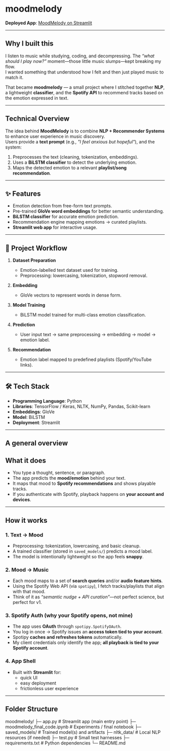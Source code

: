 # moodmelody

**Deployed App**: [MoodMelody on Streamlit](https://moodmelody-6zfdngomsns4f6rhmwx6b.streamlit.app/)

---

## Why I built this

I listen to music while studying, coding, and decompressing. The *“what should I play now?”* moment—those little music slumps—kept breaking my flow.  
I wanted something that understood how I felt and then just played music to match it.  

That became **moodmelody** — a small project where I stitched together **NLP**, a lightweight **classifier**, and the **Spotify API** to recommend tracks based on the emotion expressed in text.

---

## Technical Overview
The idea behind **MoodMelody** is to combine **NLP + Recommender Systems** to enhance user experience in music discovery.  
Users provide a **text prompt** (e.g., *"I feel anxious but hopeful"*), and the system:  
1. Preprocesses the text (cleaning, tokenization, embeddings).  
2. Uses a **BiLSTM classifier** to detect the underlying emotion.  
3. Maps the detected emotion to a relevant **playlist/song recommendation**.  

---

## ✨ Features
- Emotion detection from free-form text prompts.  
- Pre-trained **GloVe word embeddings** for better semantic understanding.  
- **BiLSTM classifier** for accurate emotion prediction.  
- Recommendation engine mapping emotions → curated playlists.  
- **Streamlit web app** for interactive usage.  

---

## 🔄 Project Workflow
1. **Dataset Preparation**  
   - Emotion-labelled text dataset used for training.  
   - Preprocessing: lowercasing, tokenization, stopword removal.  

2. **Embedding**  
   - GloVe vectors to represent words in dense form.  

3. **Model Training**  
   - BiLSTM model trained for multi-class emotion classification.  

4. **Prediction**  
   - User input text → same preprocessing → embedding → model → emotion label.  

5. **Recommendation**  
   - Emotion label mapped to predefined playlists (Spotify/YouTube links).  

---

## 🛠 Tech Stack
- **Programming Language**: Python  
- **Libraries**: TensorFlow / Keras, NLTK, NumPy, Pandas, Scikit-learn  
- **Embeddings**: GloVe  
- **Model**: BiLSTM  
- **Deployment**: Streamlit  

---

## A general overview
## What it does

- You type a thought, sentence, or paragraph.  
- The app predicts the **mood/emotion** behind your text.  
- It maps that mood to **Spotify recommendations** and shows playable tracks.  
- If you authenticate with Spotify, playback happens on **your account and devices**.  

---

## How it works 

### **1. Text → Mood**
- Preprocessing: tokenization, lowercasing, and basic cleanup.  
- A trained classifier (stored in `saved_models/`) predicts a mood label.  
- The model is intentionally lightweight so the app feels **snappy**.

### **2. Mood → Music**
- Each mood maps to a set of **search queries** and/or **audio feature hints**.  
- Using the Spotify Web API (via `spotipy`), I fetch tracks/playlists that align with that mood.  
- Think of it as *“semantic nudge + API curation”*—not perfect science, but perfect for v1.

### **3. Spotify Auth (why your Spotify opens, not mine)**
- The app uses **OAuth** through `spotipy.SpotifyOAuth`.  
- You log in once → Spotify issues an **access token tied to your account**.  
- Spotipy **caches and refreshes tokens** automatically.  
- My client credentials only identify the app; **all playback is tied to your Spotify account**.

### **4. App Shell**
- Built with **Streamlit** for:
  - quick UI  
  - easy deployment  
  - frictionless user experience  

---

## Folder Structure
moodmelody/
├─ app.py                         # Streamlit app (main entry point)
├─ moodmelody_final_code.ipynb    # Experiments / final notebook
├─ saved_models/                  # Trained model(s) and artifacts
├─ nltk_data/                     # Local NLP resources (if needed)
├─ test.py                        # Small test harnesses
├─ requirements.txt               # Python dependencies
└─ README.md                     
